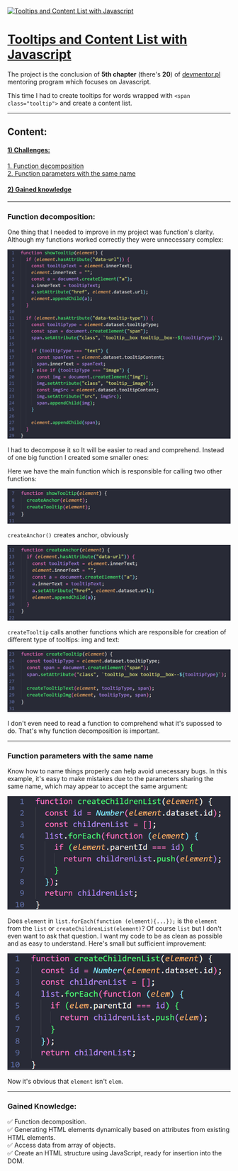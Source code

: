 [![Tooltips and Content List with Javascript](./README-assets/task-js-dom-elements.gif)](https://typee8.github.io/Tooltips-and-Content-List-with-Javascript/)

# [Tooltips and Content List with Javascript](https://typee8.github.io/Tooltips-and-Content-List-with-Javascript/)

The project is the conclusion of **5th chapter** (there's **20**) of [devmentor.pl](https://devmentor.pl/mentoring-javascript) mentoring program which focuses on Javascript.

This time I had to create tooltips for words wrapped with `<span class="tooltip">` and create a content list.

---
## Content:

#### [1) Challenges:](#1-challenges)

[1. Function decomposition](#function-decomposition)<br>
[2. Function parameters with the same name](#function-parameters-with-the-same-name)

#### [2) Gained knowledge](#gained-knowledge)

---
### Function decomposition:

One thing that I needed to improve in my project was function's clarity. Although my functions worked correctly they were unnecessary complex:

![Expanded function](./README-assets/function-expanded.png)

I had to decompose it so It will be easier to read and comprehend. Instead of one big function I created some smaller ones:

Here we have the main function which is responsible for calling two other functions:

![Function decomposed (1)](./README-assets/function-decomposed(1).png)

`createAnchor()` creates anchor, obviously

![Function decomposed (2)](./README-assets/function-decomposed(2).png)

`createTooltip` calls another functions which are responsible for creation of different type of tooltips: img and text:

![Function decomposed (3)](./README-assets/function-decomposed(3).png)

I don't even need to read a function to comprehend what it's supossed to do. That's why function decomposition is important.

---
### Function parameters with the same name

Know how to name things properly can help avoid unecessary bugs. In this example, it's easy to make mistakes due to the parameters sharing the same name, which may appear to accept the same argument:

![function parameter the same](./README-assets/function-parameter-thesame.png)

Does `element` in `list.forEach(function (element){...});` is the `element` from the `list` or `createChildrenList(element)`? Of course `list` but I don't even want to ask that question. I want my code to be as clean as possible and as easy to understand. Here's small but sufficient improvement:

![function parameter different](./README-assets/function-parameter-different.png)

Now it's obvious that `element` isn't `elem`.

---
### Gained Knowledge:

:white_check_mark: Function decomposition.<br>
:white_check_mark: Generating HTML elements dynamically based on attributes from existing HTML elements.<br>
:white_check_mark: Access data from array of objects.<br>
:white_check_mark: Create an HTML structure using JavaScript, ready for insertion into the DOM.
